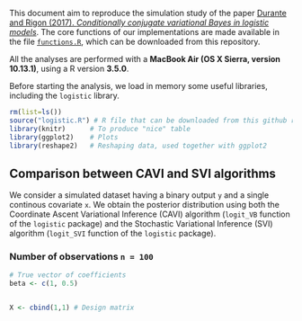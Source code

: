 

This document aim to reproduce the simulation study of the paper [Durante and Rigon (2017). *Conditionally conjugate variational Bayes in logistic models*](https://arxiv.org/abs/1711.06999). The core functions of our implementations are made available in the file [`functions.R`](https://github.com/tommasorigon/logisticVB/blob/master/logistic.R), which can be downloaded from this repository.

All the analyses are performed with a **MacBook Air (OS X Sierra, version 10.13.1)**, using a R version **3.5.0**. 

Before starting the analysis, we load in memory some useful libraries, including the `logistic` library.


```r
rm(list=ls())
source("logistic.R") # R file that can be downloaded from this github repository
library(knitr)      # To produce "nice" table
library(ggplot2)    # Plots
library(reshape2)   # Reshaping data, used together with ggplot2
```

## Comparison between CAVI and SVI algorithms

We consider a simulated dataset having a binary output `y` and a single continous covariate `x`. We obtain the posterior distribution using both the Coordinate Ascent Variational Inference (CAVI) algorithm (`logit_VB` function of the `logistic` package) and the Stochastic Variational Inference (SVI) algorithm (`logit_SVI` function of the `logistic` package).

### Number of observations `n = 100`

```r
# True vector of coefficients
beta <- c(1, 0.5)


X <- cbind(1,1) # Design matrix
```

